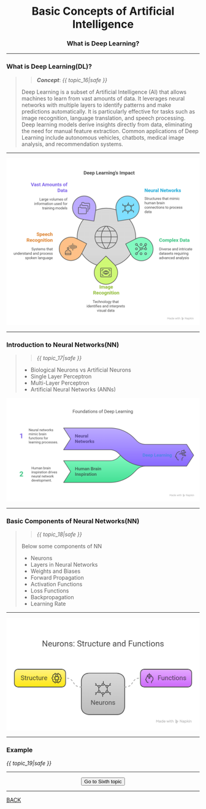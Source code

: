 # <center>**Basic Concepts of Artificial Intelligence**

### <center> What is Deep Learning?

---

### What is Deep Learning(DL)?

>> __*Concept*__: *{{ topic_16|safe }}*
>>
> Deep Learning is a subset of Artificial Intelligence (AI) that allows machines to learn from vast amounts of data.
> It leverages neural networks with multiple layers to identify patterns and make predictions automatically.
> It is particularly effective for tasks such as image recognition, language translation, and speech processing.
> Deep learning models derive insights directly from data, eliminating the need for manual feature extraction.
> Common applications of Deep Learning include autonomous vehicles, chatbots, medical image analysis, and recommendation systems.
---

<p><img src="/static/images/G.png" alt="G.png" /></p>

---

### Introduction to Neural Networks(NN)

>> *{{ topic_17|safe }}*
>>
>
> + Biological Neurons vs Artificial Neurons
> + Single Layer Perceptron
> + Multi-Layer Perceptron
> + Artificial Neural Networks (ANNs)

<p><img src="/static/images/H.png" alt="H.png" /></p>

---

### Basic Components of Neural Networks(NN)

>> *{{ topic_18|safe }}*
>>
>Below some components of NN
> + Neurons
> + Layers in Neural Networks
> + Weights and Biases
> + Forward Propagation
> + Activation Functions
> + Loss Functions
> + Backpropagation
> + Learning Rate

---

<p><img src="/static/images/I.png" alt="I.png" /></p>

---

### **Example**

*{{ topic_19|safe }}*

---

<div>
    <center>
        <form action="{{ url_for('page_3_3') }}" method="get">
            <button type="submit">Go to Sixth topic</button>
        </form>
    </center>
</div>

---

<a href="/page_3_1">BACK</a>
